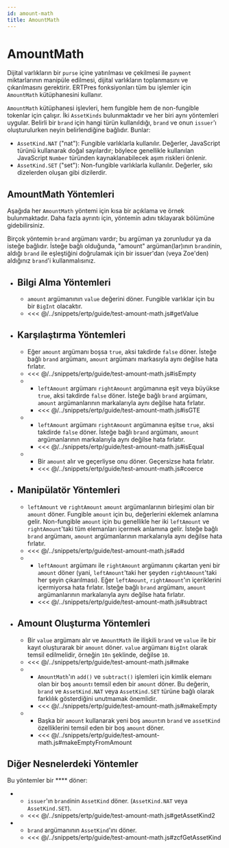 ```yaml
---
id: amount-math
title: AmountMath
---
```


# AmountMath



Dijital varlıkların bir `purse` içine yatırılması ve çekilmesi ile `payment` miktarlarının manipüle edilmesi, dijital varlıkların toplanmasını ve çıkarılmasını gerektirir. ERTPres fonksiyonları tüm bu işlemler için `AmountMath` kütüphanesini kullanır.

`AmountMath` kütüphanesi işlevleri, hem fungible hem de non-fungible tokenlar için çalışır. İki `AssetKinds` bulunmaktadır ve her biri aynı yöntemleri uygular. Belirli bir `brand` için hangi türün kullanıldığı, `brand` ve onun `issuer`'ı oluşturulurken neyin belirlendiğine bağlıdır. Bunlar:

- `AssetKind.NAT` ("nat"): Fungible varlıklarla kullanılır. Değerler, JavaScript  türünü kullanarak doğal sayılardır; böylece genellikle kullanılan JavaScript `Number` türünden kaynaklanabilecek aşım riskleri önlenir.
- `AssetKind.SET` ("set"): Non-fungible varlıklarla kullanılır. Değerler, sıkı dizelerden oluşan  gibi dizilerdir.

## AmountMath Yöntemleri

Aşağıda her `AmountMath` yöntemi için kısa bir açıklama ve örnek bulunmaktadır. Daha fazla ayrıntı için, yöntemin adını tıklayarak  bölümüne gidebilirsiniz.

Birçok yöntemin `brand` argümanı vardır; bu argüman ya zorunludur ya da isteğe bağlıdır. İsteğe bağlı olduğunda, "amount" argüman(lar)ının `brand`inin, aldığı `brand` ile eşleştiğini doğrulamak için bir issuer'dan (veya Zoe'den) aldığınız `brand`'i kullanmalısınız.

- **Bilgi Alma Yöntemleri**
  - 
    - `amount` argümanının `value` değerini döner. Fungible varlıklar için bu bir `BigInt` olacaktır.
    - <<< @/../snippets/ertp/guide/test-amount-math.js#getValue
- **Karşılaştırma Yöntemleri**
  - 
    - Eğer `amount` argümanı boşsa `true`, aksi takdirde `false` döner. İsteğe bağlı `brand` argümanı, `amount` argümanı markasıyla aynı değilse hata fırlatır.
    - <<< @/../snippets/ertp/guide/test-amount-math.js#isEmpty
  - 
    - `leftAmount` argümanı `rightAmount` argümanına eşit veya büyükse `true`, aksi takdirde `false` döner. İsteğe bağlı `brand` argümanı, `amount` argümanlarının markalarıyla aynı değilse hata fırlatır.
    - <<< @/../snippets/ertp/guide/test-amount-math.js#isGTE
  - 
    - `leftAmount` argümanı `rightAmount` argümanına eşitse `true`, aksi takdirde `false` döner. İsteğe bağlı `brand` argümanı, `amount` argümanlarının markalarıyla aynı değilse hata fırlatır.
    - <<< @/../snippets/ertp/guide/test-amount-math.js#isEqual
  - 
    - Bir `amount` alır ve geçerliyse onu döner. Geçersizse hata fırlatır.
    - <<< @/../snippets/ertp/guide/test-amount-math.js#coerce
- **Manipülatör Yöntemleri**
  - 
    - `leftAmount` ve `rightAmount` `amount` argümanlarının birleşimi olan bir `amount` döner. Fungible `amount` için bu, değerlerini eklemek anlamına gelir. Non-fungible `amount` için bu genellikle her iki `leftAmount` ve `rightAmount`'taki tüm elemanları içermek anlamına gelir. İsteğe bağlı `brand` argümanı, `amount` argümanlarının markalarıyla aynı değilse hata fırlatır.
    - <<< @/../snippets/ertp/guide/test-amount-math.js#add
  - 
    - `leftAmount` argümanı ile `rightAmount` argümanını çıkartan yeni bir `amount` döner (yani, `leftAmount`'taki her şeyden `rightAmount`'taki her şeyin çıkarılması). Eğer `leftAmount`, `rightAmount`'ın içeriklerini içermiyorsa hata fırlatır. İsteğe bağlı `brand` argümanı, `amount` argümanlarının markalarıyla aynı değilse hata fırlatır.
    - <<< @/../snippets/ertp/guide/test-amount-math.js#subtract
- **Amount Oluşturma Yöntemleri**
  - 
    - Bir `value` argümanı alır ve `AmountMath` ile ilişkili `brand` ve `value` ile bir kayıt oluşturarak bir `amount` döner. `value` argümanı `BigInt` olarak temsil edilmelidir, örneğin `10n` şeklinde, değilse `10`.
    - <<< @/../snippets/ertp/guide/test-amount-math.js#make
  - 
    - `AmountMath`'ın `add()` ve `subtract()` işlemleri için kimlik elemanı olan bir boş `amount`ı temsil eden bir `amount` döner. Bu değerin, `brand` ve `AssetKind.NAT` veya `AssetKind.SET` türüne bağlı olarak farklılık gösterdiğini unutmamak önemlidir.
    - <<< @/../snippets/ertp/guide/test-amount-math.js#makeEmpty
  - 
    - Başka bir `amount` kullanarak yeni boş `amount`ın `brand` ve `assetKind` özelliklerini temsil eden bir boş `amount` döner.
    - <<< @/../snippets/ertp/guide/test-amount-math.js#makeEmptyFromAmount

## Diğer Nesnelerdeki Yöntemler

Bu yöntemler bir **** döner:

- 
  - `issuer`'ın `brand`inin `AssetKind` döner. (`AssetKind.NAT` veya `AssetKind.SET`).
  - <<< @/../snippets/ertp/guide/test-amount-math.js#getAssetKind2
- 
  - `brand` argümanının `AssetKind`'ını döner.
  - <<< @/../snippets/ertp/guide/test-amount-math.js#zcfGetAssetKind